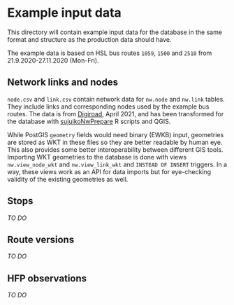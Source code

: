 # Example input data

This directory will contain example input data for the database in the same format and structure as the production data should have.

The example data is based on HSL bus routes `1059`, `1500` and `2510` from 21.9.2020-27.11.2020 (Mon-Fri).

## Network links and nodes

`node.csv` and `link.csv` contain network data for `nw.node` and `nw.link` tables.
They include links and corresponding nodes used by the example bus routes.
The data is from [Digiroad](https://vayla.fi/vaylista/aineistot/digiroad/aineisto/rajapinnat), April 2021, and has been transformed for the database with [sujuikoNwPrepare](https://github.com/datarttu/sujuikoNwPrepare) R scripts and QGIS.

While PostGIS `geometry` fields would need binary (EWKB) input, geometries are stored as WKT in these files so they are better readable by human eye.
This also provides some better interoperability between different GIS tools.
Importing WKT geometries to the database is done with views `nw.view_node_wkt` and `nw.view_link_wkt` and `INSTEAD OF INSERT` triggers.
In a way, these views work as an API for data imports but for eye-checking validity of the existing geometries as well.

## Stops

*TO DO*

## Route versions

*TO DO*

## HFP observations

*TO DO*
